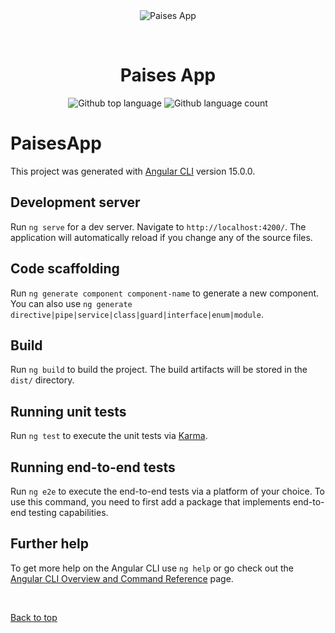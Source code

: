 <div align="center" id="top"> 
  <img src="./.github/app.gif" alt="Paises App" />

  &#xa0;

  <!-- <a href="https://paisesapp.netlify.app">Demo</a> -->
</div>

<h1 align="center">Paises App</h1>

<p align="center">
  <img alt="Github top language" src="https://img.shields.io/github/languages/top/{{YOUR_GITHUB_USERNAME}}/paises-app?color=560d96">

  <img alt="Github language count" src="https://img.shields.io/github/languages/count/{{YOUR_GITHUB_USERNAME}}/paises-app?color=560d96">
</p>

# PaisesApp

This project was generated with [Angular CLI](https://github.com/angular/angular-cli) version 15.0.0.

## Development server

Run `ng serve` for a dev server. Navigate to `http://localhost:4200/`. The application will automatically reload if you change any of the source files.

## Code scaffolding

Run `ng generate component component-name` to generate a new component. You can also use `ng generate directive|pipe|service|class|guard|interface|enum|module`.

## Build

Run `ng build` to build the project. The build artifacts will be stored in the `dist/` directory.

## Running unit tests

Run `ng test` to execute the unit tests via [Karma](https://karma-runner.github.io).

## Running end-to-end tests

Run `ng e2e` to execute the end-to-end tests via a platform of your choice. To use this command, you need to first add a package that implements end-to-end testing capabilities.

## Further help

To get more help on the Angular CLI use `ng help` or go check out the [Angular CLI Overview and Command Reference](https://angular.io/cli) page.

&#xa0;

<a href="#top">Back to top</a>

